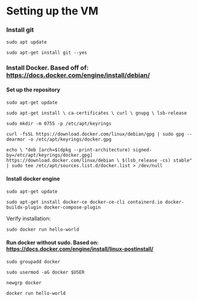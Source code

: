 # Setting up the VM

### Install git

`sudo apt update`

`sudo apt-get install git --yes`

### Install Docker. Based off of: https://docs.docker.com/engine/install/debian/

#### Set up the repository

`sudo apt-get update`

`sudo apt-get install \
    ca-certificates \
    curl \
    gnupg \
    lsb-release`
    
`sudo mkdir -m 0755 -p /etc/apt/keyrings`

`curl -fsSL https://download.docker.com/linux/debian/gpg | sudo gpg --dearmor -o /etc/apt/keyrings/docker.gpg`

`echo \
  "deb [arch=$(dpkg --print-architecture) signed-by=/etc/apt/keyrings/docker.gpg] https://download.docker.com/linux/debian \
  $(lsb_release -cs) stable" | sudo tee /etc/apt/sources.list.d/docker.list > /dev/null`
  
#### Install docker engine

`sudo apt-get update`

`sudo apt-get install docker-ce docker-ce-cli containerd.io docker-buildx-plugin docker-compose-plugin`

Verify installation:

`sudo docker run hello-world`

#### Run docker without sudo. Based on: https://docs.docker.com/engine/install/linux-postinstall/

`sudo groupadd docker` 

`sudo usermod -aG docker $USER`

`newgrp docker`

`docker run hello-world`




